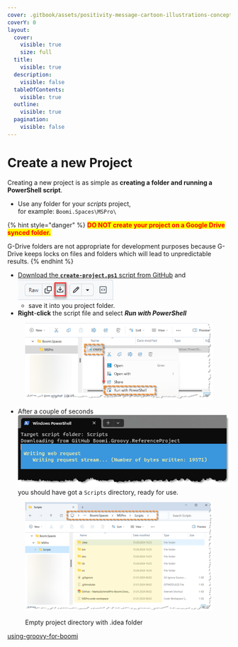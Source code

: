 ```yaml
---
cover: .gitbook/assets/positivity-message-cartoon-illustrations-concept.jpg
coverY: 0
layout:
  cover:
    visible: true
    size: full
  title:
    visible: true
  description:
    visible: false
  tableOfContents:
    visible: true
  outline:
    visible: true
  pagination:
    visible: false
---
```


# Create a new Project

Creating a new project is as simple as **creating a folder and running a PowerShell script**.

* Use any folder for your _scripts_ project,\
  for example:  `Boomi.Spaces\MSPro\`

{% hint style="danger" %}
<mark style="color:red;">**DO NOT create your project on a Google Drive synced folder.**</mark>

G-Drive folders are not appropriate for development purposes because G-Drive keeps locks on files and folders which will lead to unpredictable results.
{% endhint %}

* [Download the **`create-project.ps1`** script from GitHub](https://github.com/MarkusSchmidtPro/Boomi.Groovy.ReferenceProject/blob/main/bin/create-project.ps1) and \
  ![](.gitbook/assets/githubDownloadFile.png)
  * save it into you project folder.
* **Right**-**click** the script file and select _**Run with PowerShell**_

<div align="left">

<figure><img src=".gitbook/assets/image (5).png" alt="" width="563"><figcaption></figcaption></figure>

</div>

* After a couple of seconds \
  ![](.gitbook/assets/psWorking.png)\
  you should have got a `Scripts` directory, ready for use.

<div align="left">

<figure><img src=".gitbook/assets/image (1) (1).png" alt="" width="563"><figcaption><p>Empty project directory with .idea folder</p></figcaption></figure>

</div>

[using-groovy-for-boomi](using-groovy-for-boomi/ "mention")
